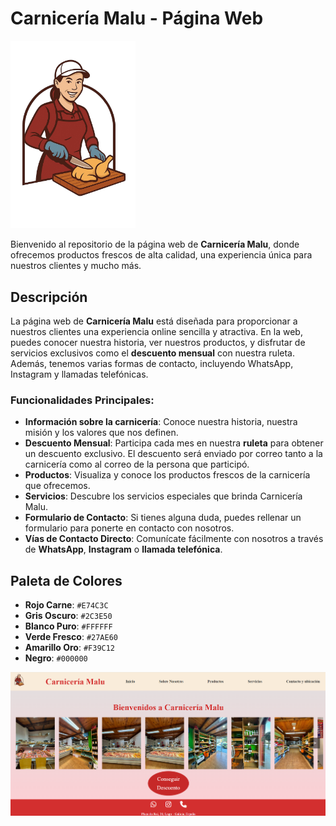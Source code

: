 # Carnicería Malu - Página Web

<img src="./img/LogoMalu.png" alt="Logo Carnicería Malu" width="200">


Bienvenido al repositorio de la página web de **Carnicería Malu**, donde ofrecemos productos frescos de alta calidad, una experiencia única para nuestros clientes y mucho más.

## Descripción

La página web de **Carnicería Malu** está diseñada para proporcionar a nuestros clientes una experiencia online sencilla y atractiva. En la web, puedes conocer nuestra historia, ver nuestros productos, y disfrutar de servicios exclusivos como el **descuento mensual** con nuestra ruleta. Además, tenemos varias formas de contacto, incluyendo WhatsApp, Instagram y llamadas telefónicas.

### Funcionalidades Principales:
- **Información sobre la carnicería**: Conoce nuestra historia, nuestra misión y los valores que nos definen.
- **Descuento Mensual**: Participa cada mes en nuestra **ruleta** para obtener un descuento exclusivo. El descuento será enviado por correo tanto a la carnicería como al correo de la persona que participó.
- **Productos**: Visualiza y conoce los productos frescos de la carnicería que ofrecemos.
- **Servicios**: Descubre los servicios especiales que brinda Carnicería Malu.
- **Formulario de Contacto**: Si tienes alguna duda, puedes rellenar un formulario para ponerte en contacto con nosotros.
- **Vías de Contacto Directo**: Comunícate fácilmente con nosotros a través de **WhatsApp**, **Instagram** o **llamada telefónica**.

## Paleta de Colores

- **Rojo Carne**: `#E74C3C` 
- **Gris Oscuro**: `#2C3E50`
- **Blanco Puro**: `#FFFFFF`
- **Verde Fresco**: `#27AE60`
- **Amarillo Oro**: `#F39C12`
- **Negro**: `#000000`

![Web](./img/app.png)
